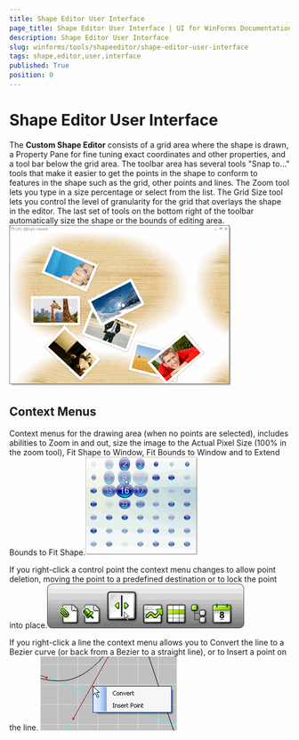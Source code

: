 ```yaml
---
title: Shape Editor User Interface
page_title: Shape Editor User Interface | UI for WinForms Documentation
description: Shape Editor User Interface
slug: winforms/tools/shapeeditor/shape-editor-user-interface
tags: shape,editor,user,interface
published: True
position: 0
---
```


# Shape Editor User Interface



The __Custom Shape Editor__ consists of a grid area where the shape is drawn, a Property Pane for fine 
      tuning exact coordinates and other properties, and a tool bar below the grid area. The toolbar area has several tools "Snap to..." 
      tools that make it easier to get the points in the shape to conform to features in the shape such as the grid, other points and lines. 
      The Zoom tool lets you type in a size percentage or select from the list. The Grid Size tool lets you control the level of granularity for 
      the grid that overlays the shape in the editor. The last set of tools on the bottom right of the toolbar automatically size the shape or the 
      bounds of editing area.![tools-shapeeditor-the-custom-shape-editor-user-interface 001](images/tools-shapeeditor-the-custom-shape-editor-user-interface001.gif)

## Context Menus

Context menus for the drawing area (when no points are selected), includes abilities to Zoom in and out, size the image to 
        the Actual Pixel Size (100% in the zoom tool), Fit Shape to Window, Fit Bounds to Window and to Extend Bounds to Fit Shape.![tools-shapeeditor-the-custom-shape-editor-user-interface 002](images/tools-shapeeditor-the-custom-shape-editor-user-interface002.gif)

If you right-click a control point the context menu changes to allow point deletion, moving the point to a predefined destination
        or to lock the point into place.![tools-shapeeditor-the-custom-shape-editor-user-interface 003](images/tools-shapeeditor-the-custom-shape-editor-user-interface003.gif)

If you right-click a line the context menu allows you to Convert the line to a Bezier curve (or back from a Bezier to a straight line),
       or to Insert a point on the line. ![tools-shapeeditor-the-custom-shape-editor-user-interface 004](images/tools-shapeeditor-the-custom-shape-editor-user-interface004.png)
